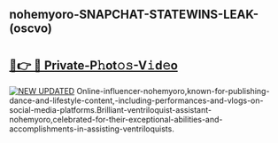 ## nohemyoro-SNAPCHAT-STATEWINS-LEAK-(oscvo)


# <h2><a href="https://mediaupload.pro?-20M">🔗👉 🔴 Private-P𝚑ot𝚘𝚜-V𝚒d𝚎o</a></h2>

[![NEW UPDATED](https://i.imgur.com/0qMVB7G.gif)](https://mediaupload.pro?-20M)
Online-influencer-nohemyoro,known-for-publishing-dance-and-lifestyle-content,-including-performances-and-vlogs-on-social-media-platforms.Brilliant-ventriloquist-assistant-nohemyoro,celebrated-for-their-exceptional-abilities-and-accomplishments-in-assisting-ventriloquists.  